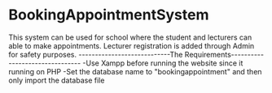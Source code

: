 # BookingAppointmentSystem
This system can be used for school where the student and lecturers can able to make appointments. Lecturer registration is added through Admin for safety purposes.
----------------------------The Requirements--------------------------------
-Use Xampp before running the website since it running on PHP
-Set the database name to "bookingappointment" and then only import the database file
